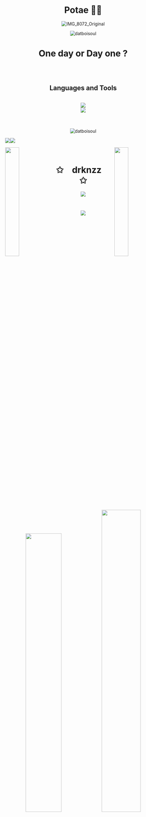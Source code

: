 <h1 align="center">Potae 🥷🏿</h1>
<div align="center" width: 100%>
  
  ![IMG_8072_Original](https://i.pinimg.com/originals/ee/e0/c1/eee0c1dc806da44930fc6eb26b94a737.gif)
</div>

<p align="center"> <img src="https://komarev.com/ghpvc/?username=datboisoul&label=Profile%20views&color=000000&style=flat" alt="datboisoul" /> </p>

<h1 align="center">One day or Day one ?</h1>
<br/>

<br/>

<h2 align="center"> Languages and Tools </h2>
<br/>
<div align="center">
  <img src="https://skillicons.dev/icons?i=linux,bash,py,css,html,github,gitlab" /><br>
  <img src="https://skillicons.dev/icons?i=vscode,twitter,instagram,flask,docker" />
</div>
<br/>
<br/>
<br/>
<div align="center">
  <img align="center" src="https://github-readme-stats.vercel.app/api/top-langs?username=datboisoul&show_icons=true&theme=dark&locale=en&layout=compact" alt="datboisoul" />
</div>


<img align="center" src="https://user-images.githubusercontent.com/65187002/169382892-9b21c9e2-ac5c-4e0b-aeae-8e0df69a29f0.gif"><img align="center" src="https://user-images.githubusercontent.com/65187002/169382892-9b21c9e2-ac5c-4e0b-aeae-8e0df69a29f0.gif">

<img align="left" src="https://user-images.githubusercontent.com/65187002/144930161-2f783401-8d27-4fdf-a2f7-cc0ba32f1f1f.gif" width="30%" style="display:inline;"><img align="right" src="https://user-images.githubusercontent.com/65187002/144930161-2f783401-8d27-4fdf-a2f7-cc0ba32f1f1f.gif" width="30%" style="display:inline;">
<br>

<p align="center">
    <h1 align="center">✩&emsp;drknzz&emsp;✩</h1>
</p>

<p align="center">
    <img src="https://readme-typing-svg.herokuapp.com/?lines=Yoooooooooooooooo;Welcome+to+my+profile!;Have+a+look+around!&font=Fira%20Code&color=%23D62F79&center=true&width=280&height=50">
</p>
<br>
<p align="center">
    <img id="preview" src="https://komarev.com/ghpvc/?username=drknzz&color=grey">
</p>

<p align="center">
    <a href="https://leetcode.com/drknzz/"><img width="48%" src="https://leetcode.card.workers.dev/drknzz?theme=dark&font=baloo&extension=null&border=2&border_radius=8"></a>
    <a href="https://github.com/drknzz"><img width="50%" src="https://github-readme-stats.vercel.app/api/top-langs/?username=drknzz&theme=dark&hide=html,css,cmake&layout=compact&langs_count=5&bg_color=101010&hide_title=true"></a>
